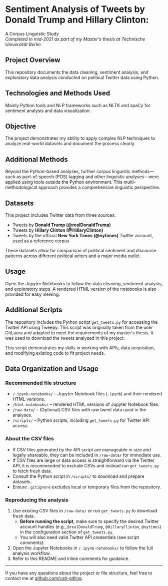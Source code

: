 # Sentiment Analysis of Tweets by Donald Trump and Hillary Clinton:  
A Corpus Linguistic Study  
*Completed in mid-2021 as part of my Master's thesis at Technische Universität Berlin*

## Project Overview  
This repository documents the data cleaning, sentiment analysis, and exploratory data analysis conducted on political Twitter data using Python.

## Technologies and Methods Used  
Mainly Python tools and NLP frameworks such as NLTK and spaCy for sentiment analysis and data visualization.

## Objective  
The project demonstrates my ability to apply complex NLP techniques to analyze real-world datasets and document the process clearly.

## Additional Methods  
Beyond the Python-based analyses, further corpus linguistic methods—such as part-of-speech (POS) tagging and other linguistic analyses—were applied using tools outside the Python environment. This multi-methodological approach provides a comprehensive linguistic perspective.

## Datasets  
This project includes Twitter data from three sources:

- Tweets by **Donald Trump (@realDonaldTrump)**  
- Tweets by **Hillary Clinton (@HillaryClinton)**  
- Tweets by the official **New York Times (@nytimes)** Twitter account, used as a reference corpus

These datasets allow for comparison of political sentiment and discourse patterns across different political actors and a major media outlet.

## Usage  
Open the Jupyter Notebooks to follow the data cleaning, sentiment analysis, and exploratory steps. A rendered HTML version of the notebooks is also provided for easy viewing.

## Additional Scripts  
The repository includes the Python script `get_tweets.py` for accessing the Twitter API using Tweepy. This script was originally taken from the user GitLaura and adapted to meet the requirements of my master's thesis. It was used to download the tweets analyzed in this project.

This script demonstrates my skills in working with APIs, data acquisition, and modifying existing code to fit project needs.

## Data Organization and Usage  

### Recommended file structure  
- `/.ipynb-notebooks/` – Jupyter Notebook files (`.ipynb`) and their rendered HTML versions.
- `/html-notebooks/` – rendered HTML versions of Jupyter Notebook files.    
- `/raw-data/` – (Optional) CSV files with raw tweet data used in the analyses.
- `/scripts/` – Python scripts, including `get_tweets.py` for Twitter API access.

### About the CSV files  
- If CSV files generated by the API script are manageable in size and legally shareable, they can be included in `/raw-data/` for immediate use.  
- If CSV files are large or data access is straightforward via the Twitter API, it is recommended to exclude CSVs and instead run `get_tweets.py` to fetch fresh data.  
- Consult the Python script in `/scripts/` to download and prepare datasets.  
- Ensure `.gitignore` excludes local or temporary files from the repository.

### Reproducing the analysis  
1. Use existing CSV files in `/raw-data/` or run `get_tweets.py` to download fresh data.
   - **Before running the script**, make sure to specify the desired Twitter account handles (e.g., `@realDonaldTrump`, `@HillaryClinton`, `@nytimes`) in the configuration section of `get_tweets.py`.
   - You will also need valid Twitter API credentials (see script comments).
2. Open the Jupyter Notebooks in `/.ipynb-notebooks/` to follow the full analysis workflow.  
3. Refer to this README and inline comments for guidance.

---

If you have any questions about the project or file structure, feel free to contact me at [github.com/cati-gitling](https://github.com/cati-gitling).




